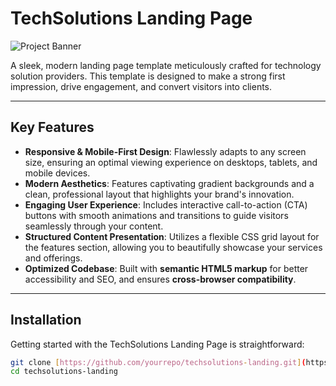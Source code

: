 # TechSolutions Landing Page

![Project Banner](./assets/banner.png)

A sleek, modern landing page template meticulously crafted for technology solution providers. This template is designed to make a strong first impression, drive engagement, and convert visitors into clients.

---

## Key Features

* **Responsive & Mobile-First Design**: Flawlessly adapts to any screen size, ensuring an optimal viewing experience on desktops, tablets, and mobile devices.
* **Modern Aesthetics**: Features captivating gradient backgrounds and a clean, professional layout that highlights your brand's innovation.
* **Engaging User Experience**: Includes interactive call-to-action (CTA) buttons with smooth animations and transitions to guide visitors seamlessly through your content.
* **Structured Content Presentation**: Utilizes a flexible CSS grid layout for the features section, allowing you to beautifully showcase your services and offerings.
* **Optimized Codebase**: Built with **semantic HTML5 markup** for better accessibility and SEO, and ensures **cross-browser compatibility**.

---

## Installation

Getting started with the TechSolutions Landing Page is straightforward:

```bash
git clone [https://github.com/yourrepo/techsolutions-landing.git](https://github.com/ShuaibuPassionateProgrammer/LandingPage.git)
cd techsolutions-landing
```